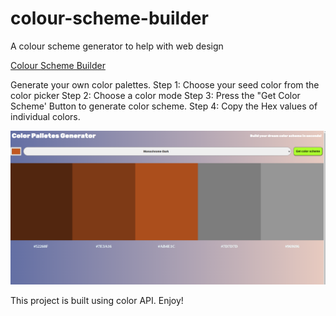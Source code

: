 # colour-scheme-builder
A colour scheme generator to help with web design

[Colour Scheme Builder](https://devmev10.github.io/colour-scheme-builder/)

Generate your own color palettes.
Step 1: Choose your seed color from the color picker
Step 2: Choose a color mode
Step 3: Press the "Get Color Scheme' Button to generate color scheme.
Step 4: Copy the Hex values of individual colors.

![Colour Scheme Builder](/thumb.jpg)

This project is built using color API.
Enjoy!
